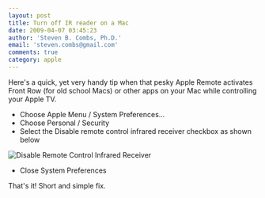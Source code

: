 ```yaml
---
layout: post
title: Turn off IR reader on a Mac
date: 2009-04-07 03:45:23
author: 'Steven B. Combs, Ph.D.'
email: 'steven.combs@gmail.com'
comments: true
category: apple
---
```


Here's a quick, yet very handy tip when that pesky Apple Remote activates Front Row (for old school Macs) or other apps on your Mac while controlling your Apple TV.

* Choose Apple Menu / System Preferences...
* Choose Personal / Security
* Select the Disable remote control infrared receiver checkbox as shown below

![Disable Remote Control Infrared Receiver][1]

* Close System Preferences

That's it! Short and simple fix.

[1]: http://farm4.static.flickr.com/3544/3497884375_ef9b58ddcf.jpg
